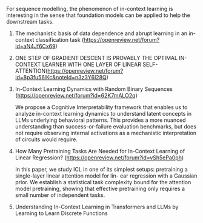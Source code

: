 For sequence modelling, the phenomenon of in-context learning is interesting in the sense that foundation models can be applied to help the downstream tasks. 

1. The mechanistic basis of data dependence and abrupt learning in an in-context classification task (https://openreview.net/forum?id=aN4Jf6Cx69)



2. ONE STEP OF GRADIENT DESCENT IS PROVABLY THE OPTIMAL IN-CONTEXT LEARNER WITH ONE LAYER OF LINEAR SELF-ATTENTION(https://openreview.net/forum?id=8p3fu56lKc&noteId=n3z3Y6l28Q)



3. In-Context Learning Dynamics with Random Binary Sequences (https://openreview.net/forum?id=62K7mALO2q)

    We propose a Cognitive Interpretability framework that enables us to analyze in-context learning dynamics to understand latent concepts in LLMs underlying behavioral patterns. This provides a more nuanced understanding than success-or-failure evaluation benchmarks, but does not require observing internal activations as a mechanistic interpretation of circuits would require.
    


4. How Many Pretraining Tasks Are Needed for In-Context Learning of Linear Regression? (https://openreview.net/forum?id=vSh5ePa0ph)

    In this paper, we study ICL in one of its simplest setups: pretraining a single-layer linear attention model for lin- ear regression with a Gaussian prior. We establish a statistical task complexity bound for the attention model pretraining, showing that effective pretraining only requires a small number of independent tasks. 



5. Understanding In-Context Learning in Transformers and LLMs by Learning to Learn Discrete Functions

